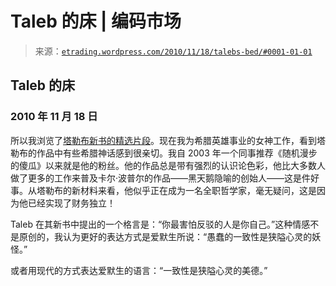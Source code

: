 <!--yml

分类：未分类

日期：2024-05-12 19:36:31

-->

# Taleb 的床 | 编码市场

> 来源：[`etrading.wordpress.com/2010/11/18/talebs-bed/#0001-01-01`](https://etrading.wordpress.com/2010/11/18/talebs-bed/#0001-01-01)

## Taleb 的床

### 2010 年 11 月 18 日

所以我浏览了[塔勒布新书的精选片段](http://www.fooledbyrandomness.com/aphorisms.pdf)。现在我为希腊英雄事业的女神工作，看到塔勒布的作品中有些希腊神话感到很亲切。我自 2003 年一个同事推荐《随机漫步的傻瓜》以来就是他的粉丝。他的作品总是带有强烈的认识论色彩，他比大多数人做了更多的工作来普及卡尔·波普尔的作品——黑天鹅隐喻的创始人——这是件好事。从塔勒布的新材料来看，他似乎正在成为一名全职哲学家，毫无疑问，这是因为他已经实现了财务独立！

Taleb 在其新书中提出的一个格言是：“你最害怕反驳的人是你自己。”这种情感不是原创的，我认为更好的表达方式是爱默生所说：“愚蠢的一致性是狭隘心灵的妖怪。”

或者用现代的方式表达爱默生的语言：“一致性是狭隘心灵的美德。”
